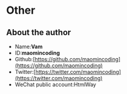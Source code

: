 # Other

## About the author

- Name:**Vam**
- ID:**maomincoding**
- Github:[https://github.com/maomincoding](https://github.com/maomincoding)
- Twitter:[https://twitter.com/maomincoding](https://twitter.com/maomincoding)
- WeChat public account:HtmlWay
